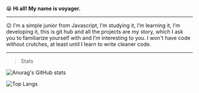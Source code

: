 😁 **Hi all! My name is voyager.**
<hr>
😉 I’m a simple junior from Javascript, I’m studying it, I’m learning it, I’m developing it, this is git hub and all the projects are my story, which I ask you to familiarize yourself with and I’m interesting to you. I won't have code without crutches, at least until I learn to write cleaner code.
<hr>

> Stats


![Anurag's GitHub stats](https://github-readme-stats.vercel.app/api?username=tech-voyager&show_icons=true&theme=radical)

![Top Langs](https://github-readme-stats.vercel.app/api/top-langs/?username=tech-voyager&hide_progress=true)
